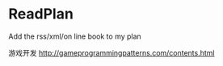 ﻿ReadPlan
========

Add the rss/xml/on line book to my plan

游戏开发
http://gameprogrammingpatterns.com/contents.html
